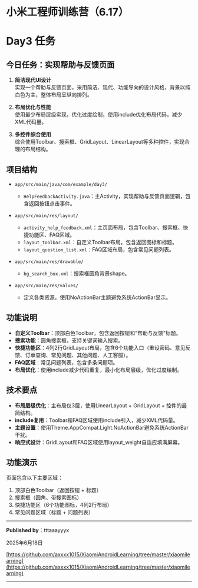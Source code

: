 # 小米工程师训练营（6.17）
# Day3 任务

## 今日任务：实现帮助与反馈页面

1. **简洁现代UI设计**  
   实现一个帮助与反馈页面，采用简洁、现代、功能导向的设计风格，背景以纯白色为主，整体布局呈纵向排列。

2. **布局优化与性能**  
   使用最少布局层级实现，优化过度绘制，使用include优化布局代码，减少XML代码量。

3. **多控件综合使用**  
   综合使用Toolbar、搜索框、GridLayout、LinearLayout等多种控件，实现合理的布局结构。

## 项目结构

- `app/src/main/java/com/example/day3/`  
  - `HelpFeedbackActivity.java`：主Activity，实现帮助与反馈页面逻辑，包含返回按钮点击事件。

- `app/src/main/res/layout/`  
  - `activity_help_feedback.xml`：主页面布局，包含Toolbar、搜索框、快捷功能区、FAQ区域。
  - `layout_toolbar.xml`：自定义Toolbar布局，包含返回图标和标题。
  - `layout_question_list.xml`：FAQ区域布局，包含常见问题列表。

- `app/src/main/res/drawable/`  
  - `bg_search_box.xml`：搜索框圆角背景shape。

- `app/src/main/res/values/`  
  - 定义各类资源，使用NoActionBar主题避免系统ActionBar显示。

## 功能说明

- **自定义Toolbar**：顶部白色Toolbar，包含返回按钮和"帮助与反馈"标题。
- **搜索功能**：圆角搜索框，支持关键词输入搜索。
- **快捷功能区**：4列2行GridLayout布局，包含6个功能入口（重设密码、意见反馈、订单查询、常见问题、其他问题、人工客服）。
- **FAQ区域**：常见问题列表，包含多条问题项。
- **布局优化**：使用include减少代码重复，最小化布局层级，优化过度绘制。

## 技术要点

- **布局层级优化**：主布局仅3层，使用LinearLayout + GridLayout + 控件的最简结构。
- **include复用**：Toolbar和FAQ区域使用include引入，减少XML代码量。
- **主题设置**：使用Theme.AppCompat.Light.NoActionBar避免系统ActionBar干扰。
- **响应式设计**：GridLayout和FAQ区域使用layout_weight自适应填满屏幕。

## 功能演示

页面包含以下主要区域：
1. 顶部白色Toolbar（返回按钮 + 标题）
2. 搜索框（圆角、带搜索图标）
3. 快捷功能区（6个功能图标，4列2行布局）
4. 常见问题区域（标题 + 问题列表）

----

**Published by**：tttaaayyyx

2025年6月18日

[https://github.com/axxxx1015/XiaomiAndroidLearning/tree/master/xiaomilearning](https://github.com/axxxx1015/XiaomiAndroidLearning/tree/master/xiaomilearning)

----



 

